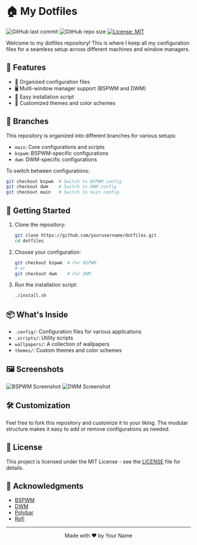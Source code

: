 # 🏠 My Dotfiles

![GitHub last commit](https://img.shields.io/github/last-commit/abereg01/dotfiles)
![GitHub repo size](https://img.shields.io/github/repo-size/abereg01/dotfiles)
[![License: MIT](https://img.shields.io/badge/License-MIT-yellow.svg)](https://opensource.org/licenses/MIT)

Welcome to my dotfiles repository! This is where I keep all my configuration files for a seamless setup across different machines and window managers.

## 🌟 Features

- 📂 Organized configuration files
- 🖥️ Multi-window manager support (BSPWM and DWM)
- 🔧 Easy installation script
- 🎨 Customized themes and color schemes

## 🌿 Branches

This repository is organized into different branches for various setups:

- `main`: Core configurations and scripts
- `bspwm`: BSPWM-specific configurations
- `dwm`: DWM-specific configurations

To switch between configurations:

```bash
git checkout bspwm  # Switch to BSPWM config
git checkout dwm    # Switch to DWM config
git checkout main   # Switch to main config
```

## 🚀 Getting Started

1. Clone the repository:
   ```bash
   git clone https://github.com/yourusername/dotfiles.git
   cd dotfiles
   ```

2. Choose your configuration:
   ```bash
   git checkout bspwm  # For BSPWM
   # or
   git checkout dwm    # For DWM
   ```

3. Run the installation script:
   ```bash
   ./install.sh
   ```

## 📦 What's Inside

- `.config/`: Configuration files for various applications
- `.scripts/`: Utility scripts
- `wallpapers/`: A collection of wallpapers
- `themes/`: Custom themes and color schemes

## 🖼️ Screenshots

![BSPWM Screenshot](https://link-to-your-bspwm-screenshot.png)
![DWM Screenshot](https://link-to-your-dwm-screenshot.png)

## 🛠️ Customization

Feel free to fork this repository and customize it to your liking. The modular structure makes it easy to add or remove configurations as needed.

## 📜 License

This project is licensed under the MIT License - see the [LICENSE](LICENSE) file for details.

## 🙏 Acknowledgments

- [BSPWM](https://github.com/baskerville/bspwm)
- [DWM](https://dwm.suckless.org/)
- [Polybar](https://github.com/polybar/polybar)
- [Rofi](https://github.com/davatorium/rofi)

---

<p align="center">
  Made with ❤️ by Your Name
</p>
